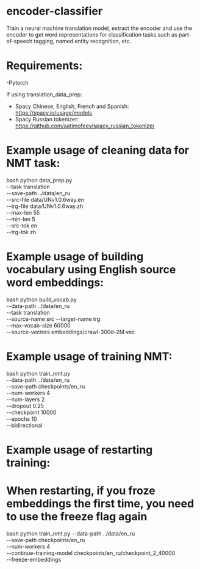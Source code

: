 # encoder-classifier
Train a neural machine translation model, extract the encoder and use the encoder to get word representations for classification tasks such as part-of-speech tagging, named entity recognition, etc.

# Requirements:

-Pytorch

If using translation_data_prep:
 - Spacy Chinese, English, French and Spanish: https://spacy.io/usage/models
 - Spacy Russian tokenizer: https://github.com/aatimofeev/spacy_russian_tokenizer


# Example usage of cleaning data for NMT task:

bash
python data_prep.py  \
--task translation \
--save-path ../data/en_ru \
--src-file data/UNv1.0.6way.en \
--trg-file data/UNv1.0.6way.zh \
--max-len 55 \
--min-len 5 \
--src-tok en \
--trg-tok zh 

# Example usage of building vocabulary using English source word embeddings:

bash
python build_vocab.py \
--data-path ../data/en_ru \
--task translation \
--source-name src 
--target-name trg \
--max-vocab-size 60000 \
--source-vectors embeddings/crawl-300d-2M.vec

# Example usage of training NMT:

bash
python train_nmt.py \
--data-path ../data/en_ru \
--save-path checkpoints/en_ru \
--num-workers 4 \
--num-layers 2 \
--dropout 0.25 \
--checkpoint 10000 \
--epochs 10 \
--bidirectional 

# Example usage of restarting training:
# When restarting, if you froze embeddings the first time, you need to use the freeze flag again

bash
python train_nmt.py --data-path ../data/en_ru \
--save-path checkpoints/en_ru \
--num-workers 4 \
--continue-training-model checkpoints/en_ru/checkpoint_2_40000 \
--freeze-embeddings


